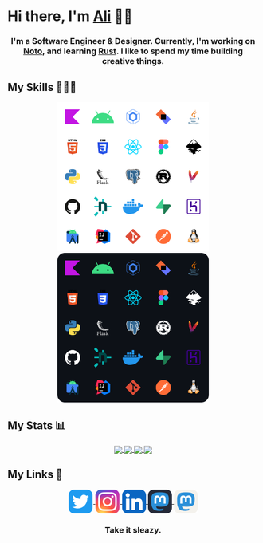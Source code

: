 # Hi there, I'm  <a href="https://alialbaali.com">Ali</a> 👋🏻

<div align="center">

<h3>
 I'm a Software Engineer & Designer. Currently, I'm working on <a href="https://github.com/alialbaali/Noto">Noto</a>, and learning <a href="https://www.rust-lang.org/">Rust</a>. I like to spend my time building creative things.
</h3>

</div>

## My Skills 👨🏻‍💻

<div align="center">
<img src="images/Skills-Light.svg#gh-dark-mode-only" alt="Android" height="300">
<img src="images/Skills-Dark.svg#gh-light-mode-only" alt="Android" height="300">
</div>

## My Stats 📊

<div align="center">

<a href="https://github.com/alialbaali#gh-light-mode-only">
  <img align="center" src="https://github-readme-stats.vercel.app/api?username=alialbaali&hide=prs,contribs&count_private=true&show_icons=true&include_all_commits=true&custom_title=Ali%'s%20GitHub%20Stats&number_format=long&line_height=30&hide_rank=true&border_radius=16&hide_border=true&hide_title=true&theme=github_dark#gh-light-mode-only" />
</a>

<a href="https://github.com/alialbaali#gh-light-mode-only">
  <img align="center" src="https://github-readme-stats.vercel.app/api/top-langs/?username=alialbaali&layout=compact&langs_count=6&border_radius=16&hide_border=true&hide_title=true&theme=github_dark#gh-light-mode-only" />
</a>

<a href="https://github.com/alialbaali#gh-dark-mode-only">
  <img align="center" src="https://github-readme-stats.vercel.app/api?username=alialbaali&hide=prs,contribs&count_private=true&show_icons=true&include_all_commits=true&custom_title=Ali%'s%20GitHub%20Stats&number_format=long&line_height=30&hide_rank=true&border_radius=16&hide_border=true&hide_title=true&theme=default#gh-dark-mode-only" />
</a>

<a href="https://github.com/alialbaali#gh-dark-mode-only">
  <img align="center" src="https://github-readme-stats.vercel.app/api/top-langs/?username=alialbaali&layout=compact&langs_count=6&border_radius=16&hide_border=true&hide_title=true&theme=default#gh-dark-mode-only" />
</a>

</div>

## My Links 🔗

<div align="center">

<a href="https://twitter.com/ali_albaali">
  <img align="center" src="images/Twitter.svg" height="48"/>
</a>

<a href="https://www.instagram.com/ali.albaali">
  <img align="center" src="images/Instagram.svg" height="48"/>
</a>

<a href="https://www.linkedin.com/in/alialbaali">
  <img align="center" src="images/Linkedin.svg" height="48"/>
</a>

<a href="https://mastodon.social/@alialbaali#gh-light-mode-only">
  <img align="center" src="images/Mastodon-Dark.svg" height="48"/>
</a>

<a href="https://mastodon.social/@alialbaali#gh-dark-mode-only">
  <img align="center" src="images/Mastodon-Light.svg" height="48"/>
</a>

<h3>
Take it sleazy.
</h3>

</div>

